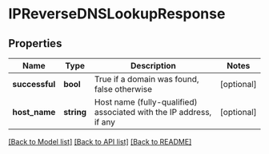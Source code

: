 # IPReverseDNSLookupResponse

## Properties
Name | Type | Description | Notes
------------ | ------------- | ------------- | -------------
**successful** | **bool** | True if a domain was found, false otherwise | [optional] 
**host_name** | **string** | Host name (fully-qualified) associated with the IP address, if any | [optional] 

[[Back to Model list]](../README.md#documentation-for-models) [[Back to API list]](../README.md#documentation-for-api-endpoints) [[Back to README]](../README.md)


